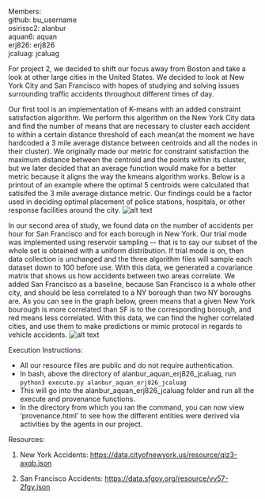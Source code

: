 Members:<br />
github: bu_username<br />
osirissc2: alanbur<br />
aquan6: aquan<br />
erj826: erj826<br />
jcaluag: jcaluag<br />


For project 2, we decided to shift our focus away from Boston and take a look at other large cities in the United States.
We decided to look at New York City and San Francisco with hopes of studying and solving issues surrounding traffic accidents throughout different times of day.

Our first tool is an implementation of K-means with an added constraint satisfaction algorithm.
We perform this algorithm on the New York City data and find the number of means that are necessary to cluster each accident to within a certain distance threshold of each mean(at the moment we have hardcoded a 3 mile average distance between centroids and all the nodes in their cluster). We originally made our metric for constraint satisfaction the maximum distance between the centroid and the points within its cluster, but we later decided that an average function would make for a better metric because it aligns the way the kmeans algorithm works. Below is a printout of an example where the optimal 5 centroids were calculated that satisifed the 3 mile average distance metric.
Our findings could be a factor used in deciding optimal placement of police stations, hospitals, or other response facilities around the city.
![alt text](https://github.com/aquan6/course-2017-fal-proj/blob/master/alanbur_aquan_erj826_jcaluag/averageCase.JPG)


In our second area of study, we found data on the number of accidents per hour for San Francisco and for each borough in New York.
Our trial mode was implemented using reservoir sampling -- that is to say our subset of the whole set is obtained with a uniform distribution. If trial mode is on,
then data collection is unchanged and the three algorithm files will sample each dataset down to 100 before use.
With this data, we generated a covariance matrix that shows us how accidents between two areas correlate.
We added San Francisco as a baseline, because San Francisco is a whole other city, and should be less correlated to a NY borough
than two NY boroughs are. As you can see in the graph below, green means that a given New York bourough is more correlated than SF is to the corresponding borough, and red means less correlated.
With this data, we can find the higher correlated cities, and use them to make predictions or mimic protocol in regards to vehicle accidents.
![alt text](https://github.com/aquan6/course-2017-fal-proj/blob/master/alanbur_aquan_erj826_jcaluag/covTable.jpeg)



Execution Instructions:

* All our resource files are public and do not require authentication. 
* In bash, above the directory of alanbur_aquan_erj826_jcaluag, run ```python3 execute.py alanbur_aquan_erj826_jcaluag``` 
* This will go into the alanbur_aquan_erj826_jcaluag folder and run all the execute and provenance functions. 
* In the directory from which you ran the command, you can now view ‘provenance.html’ to see how the different entities were derived via activities by the agents in our project.


Resources:

1. New York Accidents: https://data.cityofnewyork.us/resource/qiz3-axqb.json

2. San Francisco Accidents: https://data.sfgov.org/resource/vv57-2fgy.json


